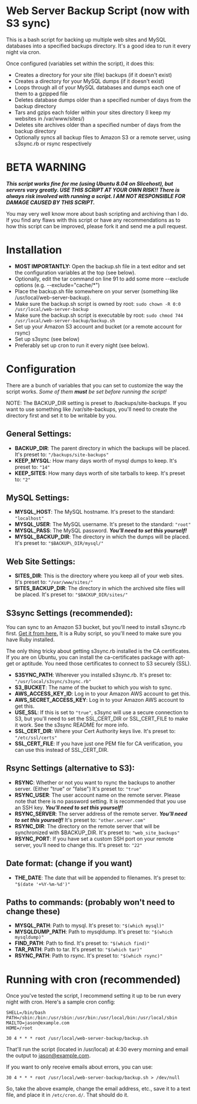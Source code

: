 # Web Server Backup Script (now with S3 sync)

This is a bash script for backing up multiple web sites and MySQL databases into a specified backups directory. It's a good idea to run it every night via cron.

Once configured (variables set within the script), it does this:

* Creates a directory for your site (file) backups (if it doesn't exist)
* Creates a directory for your MySQL dumps (if it doesn't exist)
* Loops through all of your MySQL databases and dumps each one of them to a gzipped file
* Deletes database dumps older than a specified number of days from the backup directory
* Tars and gzips each folder within your sites directory (I keep my websites in /var/www/sites/)
* Deletes site archives older than a specified number of days from the backup directory
* Optionally syncs all backup files to Amazon S3 or a remote server, using s3sync.rb or rsync respectively

# BETA WARNING

___This script works fine for me (using Ubuntu 8.04 on Slicehost), but servers vary greatly. USE THIS SCRIPT AT YOUR OWN RISK!! There is always risk involved with running a script. I AM NOT RESPONSIBLE FOR DAMAGE CAUSED BY THIS SCRIPT.___

You may very well know more about bash scripting and archiving than I do. If you find any flaws with this script or have any recommendations as to how this script can be improved, please fork it and send me a pull request.

# Installation

* __MOST IMPORTANTLY:__ Open the backup.sh file in a text editor and set the configuration variables at the top (see below).
* Optionally, edit the tar command on line 91 to add some more --exclude options (e.g. --exclude="cache/*")
* Place the backup.sh file somewhere on your server (something like /usr/local/web-server-backup).
* Make sure the backup.sh script is owned by root: `sudo chown -R 0:0 /usr/local/web-server-backup`
* Make sure the backup.sh script is executable by root: `sudo chmod 744 /usr/local/web-server-backup/backup.sh`
* Set up your Amazon S3 account and bucket (or a remote account for rsync)
* Set up s3sync (see below)
* Preferably set up cron to run it every night (see below).
    
# Configuration

There are a bunch of variables that you can set to customize the way the script works. _Some of them __must__ be set before running the script!_

NOTE: The BACKUP\_DIR setting is preset to /backups/site-backups. If you want to use something like /var/site-backups, you'll need to create the directory first and set it to be writable by you.

## General Settings:

* __BACKUP\_DIR__: The parent directory in which the backups will be placed. It's preset to: `"/backups/site-backups"`
* __KEEP\_MYSQL__: How many days worth of mysql dumps to keep. It's preset to: `"14"`
* __KEEP\_SITES__: How many days worth of site tarballs to keep. It's preset to: `"2"`

## MySQL Settings:

* __MYSQL\_HOST__: The MySQL hostname. It's preset to the standard: `"localhost"`
* __MYSQL\_USER__: The MySQL username. It's preset to the standard: `"root"`
* __MYSQL\_PASS__: The MySQL password. ___You'll need to set this yourself!___
* __MYSQL\_BACKUP\_DIR__: The directory in which the dumps will be placed. It's preset to: `"$BACKUP\_DIR/mysql/"`

## Web Site Settings:

* __SITES\_DIR__: This is the directory where you keep all of your web sites. It's preset to: `"/var/www/sites/"`
* __SITES\_BACKUP\_DIR__: The directory in which the archived site files will be placed. It's preset to: `"$BACKUP_DIR/sites/"`

## S3sync Settings (recommended):

You can sync to an Amazon S3 bucket, but you'll need to install s3sync.rb first. [Get it from here.](http://s3sync.net/) It is a Ruby script, so you'll need to make sure you have Ruby installed.

The only thing tricky about getting s3sync.rb installed is the CA certificates. If you are on Ubuntu, you can install the ca-certificates package with apt-get or aptitude. You need those certificates to connect to S3 securely (SSL).

* __S3SYNC_PATH__: Wherever you installed s3sync.rb. It's preset to: `"/usr/local/s3sync/s3sync.rb"`
* __S3\_BUCKET__: The name of the bucket to which you wish to sync.
* __AWS\_ACCESS\_KEY_ID__: Log in to your Amazon AWS account to get this.
* __AWS\_SECRET\_ACCESS_KEY__: Log in to your Amazon AWS account to get this.
* __USE\_SSL__: If this is set to `"true"`, s3sync will use a secure connection to S3, but you'll need to set the SSL\_CERT\_DIR or SSL\_CERT\_FILE to make it work. See the s3sync README for more info.
* __SSL\_CERT\_DIR__: Where your Cert Authority keys live. It's preset to: `"/etc/ssl/certs"`
* __SSL\_CERT\_FILE__: If you have just one PEM file for CA verification, you can use this instead of SSL\_CERT\_DIR.

## Rsync Settings (alternative to S3):

* __RSYNC__: Whether or not you want to rsync the backups to another server. (Either "true" or "false") It's preset to: `"true"`
* __RSYNC\_USER__: The user account name on the remote server. Please note that there is no password setting. It is recommended that you use an SSH key. ___You'll need to set this yourself!___
* __RSYNC\_SERVER__: The server address of the remote server. ___You'll need to set this yourself!___ It's preset to: `"other.server.com"`
* __RSYNC\_DIR__: The directory on the remote server that will be synchronized with $BACKUP\_DIR. It's preset to: `"web_site_backups"`
* __RSYNC\_PORT__: If you have set a custom SSH port on your remote server, you'll need to change this. It's preset to: `"22"`

## Date format: (change if you want)

* __THE\_DATE__: The date that will be appended to filenames. It's preset to: `"$(date '+%Y-%m-%d')"`

## Paths to commands: (probably won't need to change these)

* __MYSQL\_PATH__: Path to mysql. It's preset to: `"$(which mysql)"`
* __MYSQLDUMP\_PATH__: Path to mysqldump. It's preset to: `"$(which mysqldump)"`
* __FIND\_PATH__: Path to find. It's preset to: `"$(which find)"`
* __TAR\_PATH__: Path to tar. It's preset to: `"$(which tar)"`
* __RSYNC\_PATH__: Path to rsync. It's preset to: `"$(which rsync)"`

# Running with cron (recommended)

Once you've tested the script, I recommend setting it up to be run every night with cron. Here's a sample cron config:

    SHELL=/bin/bash
    PATH=/sbin:/bin:/usr/sbin:/usr/bin:/usr/local/bin:/usr/local/sbin
    MAILTO=jason@example.com
    HOME=/root

    30 4 * * * root /usr/local/web-server-backup/backup.sh
    
That'll run the script (located in /usr/local) at 4:30 every morning and email the output to jason@example.com.

If you want to only receive emails about errors, you can use:

    30 4 * * * root /usr/local/web-server-backup/backup.sh > /dev/null

So, take the above example, change the email address, etc., save it to a text file, and place it in `/etc/cron.d/`. That should do it.
